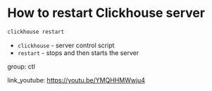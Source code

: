 # How to restart Clickhouse server

```bash
clickhouse restart
```

- `clickhouse` - server control script
- `restart` - stops and then starts the server

group: ctl


link_youtube: https://youtu.be/YMQHHMWwju4
